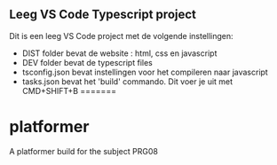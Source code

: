 ## Leeg VS Code Typescript project

Dit is een leeg VS Code project met de volgende instellingen:
- DIST folder bevat de website : html, css en javascript
- DEV folder bevat de typescript files
- tsconfig.json bevat instellingen voor het compileren naar javascript
- tasks.json bevat het 'build' commando. Dit voer je uit met CMD+SHIFT+B
=======
# platformer
A platformer build for the subject PRG08

